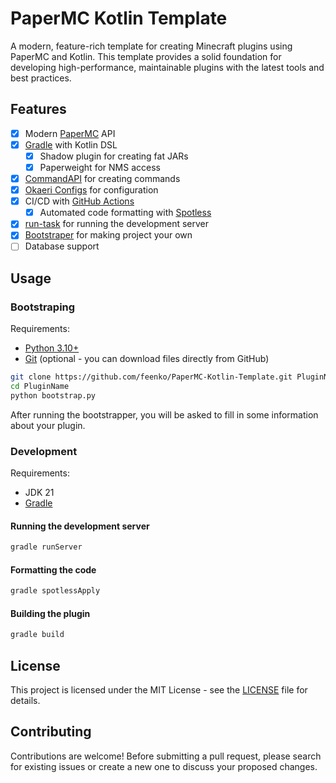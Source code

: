 # PaperMC Kotlin Template

A modern, feature-rich template for creating Minecraft plugins using PaperMC and Kotlin. This template provides a solid foundation for developing high-performance, maintainable plugins with the latest tools and best practices.

## Features

- [x] Modern [PaperMC](https://papermc.io/) API
- [x] [Gradle](https://gradle.org/) with Kotlin DSL
    - [x] Shadow plugin for creating fat JARs
    - [x] Paperweight for NMS access
- [x] [CommandAPI](https://commandapi.jorel.dev/) for creating commands
- [x] [Okaeri Configs](https://github.com/OkaeriPoland/okaeri-configs) for configuration
- [x] CI/CD with [GitHub Actions](https://github.com/features/actions)
    - [x] Automated code formatting with [Spotless](.github/workflows/spotless.yml)
- [x] [run-task](https://github.com/jpenilla/run-task) for running the development server
- [x] [Bootstraper](./bootstrap.py) for making project your own
- [ ] Database support

## Usage

### Bootstraping

Requirements:

- [Python 3.10+](https://www.python.org/downloads/)
- [Git](https://git-scm.com/downloads) (optional - you can download files directly from GitHub)

```bash
git clone https://github.com/feenko/PaperMC-Kotlin-Template.git PluginName
cd PluginName
python bootstrap.py
```

After running the bootstrapper, you will be asked to fill in some information about your plugin.

### Development

Requirements:

- JDK 21
- [Gradle](https://gradle.org/releases/)

#### Running the development server

```bash
gradle runServer
```

#### Formatting the code

```bash
gradle spotlessApply
```

#### Building the plugin

```bash
gradle build
```

## License

This project is licensed under the MIT License - see the [LICENSE](LICENSE) file for details.

## Contributing

Contributions are welcome! Before submitting a pull request, please search for existing issues or create a new one to discuss your proposed changes.
